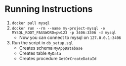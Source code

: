 # Running Instructions
1. `docker pull mysql`
2. `docker run --rm --name my-project-mysql -e MYSQL_ROOT_PASSWORD=pw123 -p 3406:3306 -d mysql`
   * Now you can connect to mysql on `127.0.0.1:3406`
3. Run the script in `db_setup.sql`
   * Creates schema `MyAppDatabase`
   * Creates table `MyData`
   * Creates procedure `GetOrCreateDataId`